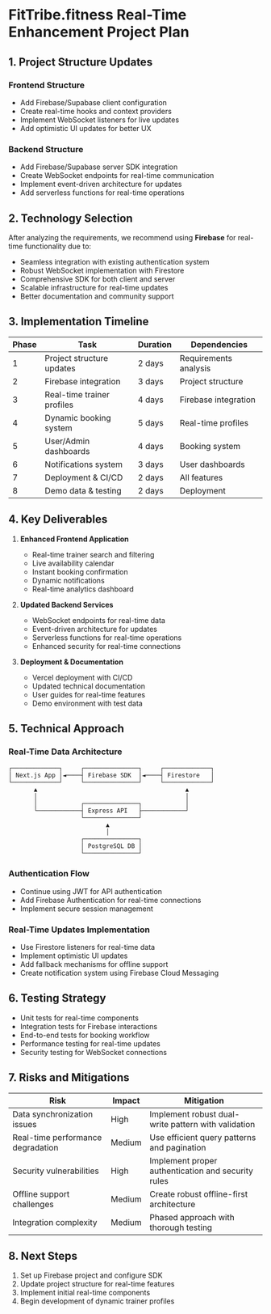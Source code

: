 # FitTribe.fitness Real-Time Enhancement Project Plan

## 1. Project Structure Updates

### Frontend Structure
- Add Firebase/Supabase client configuration
- Create real-time hooks and context providers
- Implement WebSocket listeners for live updates
- Add optimistic UI updates for better UX

### Backend Structure
- Add Firebase/Supabase server SDK integration
- Create WebSocket endpoints for real-time communication
- Implement event-driven architecture for updates
- Add serverless functions for real-time operations

## 2. Technology Selection

After analyzing the requirements, we recommend using **Firebase** for real-time functionality due to:
- Seamless integration with existing authentication system
- Robust WebSocket implementation with Firestore
- Comprehensive SDK for both client and server
- Scalable infrastructure for real-time updates
- Better documentation and community support

## 3. Implementation Timeline

| Phase | Task | Duration | Dependencies |
|-------|------|----------|--------------|
| 1 | Project structure updates | 2 days | Requirements analysis |
| 2 | Firebase integration | 3 days | Project structure |
| 3 | Real-time trainer profiles | 4 days | Firebase integration |
| 4 | Dynamic booking system | 5 days | Real-time profiles |
| 5 | User/Admin dashboards | 4 days | Booking system |
| 6 | Notifications system | 3 days | User dashboards |
| 7 | Deployment & CI/CD | 2 days | All features |
| 8 | Demo data & testing | 2 days | Deployment |

## 4. Key Deliverables

1. **Enhanced Frontend Application**
   - Real-time trainer search and filtering
   - Live availability calendar
   - Instant booking confirmation
   - Dynamic notifications
   - Real-time analytics dashboard

2. **Updated Backend Services**
   - WebSocket endpoints for real-time data
   - Event-driven architecture for updates
   - Serverless functions for real-time operations
   - Enhanced security for real-time connections

3. **Deployment & Documentation**
   - Vercel deployment with CI/CD
   - Updated technical documentation
   - User guides for real-time features
   - Demo environment with test data

## 5. Technical Approach

### Real-Time Data Architecture
```
┌─────────────┐     ┌───────────────┐     ┌─────────────┐
│ Next.js App │◄────┤ Firebase SDK  │◄────┤ Firestore   │
└─────────────┘     └───────────────┘     └─────────────┘
       ▲                                         ▲
       │                                         │
       │            ┌───────────────┐            │
       └────────────┤ Express API   ├────────────┘
                    └───────────────┘
                           ▲
                           │
                    ┌───────────────┐
                    │ PostgreSQL DB │
                    └───────────────┘
```

### Authentication Flow
- Continue using JWT for API authentication
- Add Firebase Authentication for real-time connections
- Implement secure session management

### Real-Time Updates Implementation
- Use Firestore listeners for real-time data
- Implement optimistic UI updates
- Add fallback mechanisms for offline support
- Create notification system using Firebase Cloud Messaging

## 6. Testing Strategy

- Unit tests for real-time components
- Integration tests for Firebase interactions
- End-to-end tests for booking workflow
- Performance testing for real-time updates
- Security testing for WebSocket connections

## 7. Risks and Mitigations

| Risk | Impact | Mitigation |
|------|--------|------------|
| Data synchronization issues | High | Implement robust dual-write pattern with validation |
| Real-time performance degradation | Medium | Use efficient query patterns and pagination |
| Security vulnerabilities | High | Implement proper authentication and security rules |
| Offline support challenges | Medium | Create robust offline-first architecture |
| Integration complexity | Medium | Phased approach with thorough testing |

## 8. Next Steps

1. Set up Firebase project and configure SDK
2. Update project structure for real-time features
3. Implement initial real-time components
4. Begin development of dynamic trainer profiles
